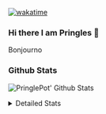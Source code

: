 [![wakatime](https://wakatime.com/badge/user/abd317df-612e-44b4-8787-15db7b574b2f.svg)](https://wakatime.com/@abd317df-612e-44b4-8787-15db7b574b2f)
### Hi there I am Pringles 👋

Bonjourno

### Github Stats
![PringlePot' Github Stats](https://github-readme-stats.vercel.app/api?username=PringlePot&show_icons=true&theme=dark&count_private=true)

<details>
  <summary>Detailed Stats</summary>
    
<!--START_SECTION:waka-->
![Code Time](http://img.shields.io/badge/Code%20Time-381%20hrs%2011%20mins-blue)

![Profile Views](http://img.shields.io/badge/Profile%20Views-3-blue)

![Lines of code](https://img.shields.io/badge/From%20Hello%20World%20I%27ve%20Written-110%20Thousand%20lines%20of%20code-blue)

**🐱 My GitHub Data** 

> 🏆 25 Contributions in the Year 2022
 > 
> 📦 90.6 kB Used in GitHub's Storage 
 > 
> 💼 Opted to Hire
 > 
> 📜 9 Public Repositories 
 > 
> 🔑 11 Private Repositories  
 > 
**I'm an Early 🐤** 

```text
🌞 Morning    121 commits    ████░░░░░░░░░░░░░░░░░░░░░   18.28% 
🌆 Daytime    271 commits    ██████████░░░░░░░░░░░░░░░   40.94% 
🌃 Evening    270 commits    ██████████░░░░░░░░░░░░░░░   40.79% 
🌙 Night      0 commits      ░░░░░░░░░░░░░░░░░░░░░░░░░   0.0%

```
📅 **I'm Most Productive on Sunday** 

```text
Monday       130 commits    █████░░░░░░░░░░░░░░░░░░░░   19.64% 
Tuesday      56 commits     ██░░░░░░░░░░░░░░░░░░░░░░░   8.46% 
Wednesday    69 commits     ██░░░░░░░░░░░░░░░░░░░░░░░   10.42% 
Thursday     94 commits     ███░░░░░░░░░░░░░░░░░░░░░░   14.2% 
Friday       45 commits     █░░░░░░░░░░░░░░░░░░░░░░░░   6.8% 
Saturday     121 commits    ████░░░░░░░░░░░░░░░░░░░░░   18.28% 
Sunday       147 commits    █████░░░░░░░░░░░░░░░░░░░░   22.21%

```


📊 **This Week I Spent My Time On** 

```text
⌚︎ Time Zone: Europe/Amsterdam

💬 Programming Languages: 
TypeScript               6 hrs 3 mins        ███████████████░░░░░░░░░░   63.25% 
Go                       1 hr 35 mins        ████░░░░░░░░░░░░░░░░░░░░░   16.58% 
CSS                      54 mins             ██░░░░░░░░░░░░░░░░░░░░░░░   9.49% 
Docker                   16 mins             ░░░░░░░░░░░░░░░░░░░░░░░░░   2.8% 
HTML                     15 mins             ░░░░░░░░░░░░░░░░░░░░░░░░░   2.76%

🔥 Editors: 
WebStorm                 7 hrs 1 min         ██████████████████░░░░░░░   73.3% 
GoLand                   2 hrs 12 mins       █████░░░░░░░░░░░░░░░░░░░░   22.97% 
Sublime Text             21 mins             █░░░░░░░░░░░░░░░░░░░░░░░░   3.73%

🐱‍💻 Projects: 
Frontend                 7 hrs 21 mins       ███████████████████░░░░░░   76.81% 
Backend                  59 mins             ██░░░░░░░░░░░░░░░░░░░░░░░   10.32% 
MCsniperGO               52 mins             ██░░░░░░░░░░░░░░░░░░░░░░░   9.14% 
Unknown Project          21 mins             █░░░░░░░░░░░░░░░░░░░░░░░░   3.73%

💻 Operating System: 
Windows                  9 hrs 13 mins       ████████████████████████░   96.27% 
Mac                      21 mins             █░░░░░░░░░░░░░░░░░░░░░░░░   3.73%

```

**I Mostly Code in Java** 

```text
Java                     7 repos             ███████████░░░░░░░░░░░░░░   43.75% 
JavaScript               2 repos             ███░░░░░░░░░░░░░░░░░░░░░░   12.5% 
TypeScript               2 repos             ███░░░░░░░░░░░░░░░░░░░░░░   12.5% 
Python                   1 repo              █░░░░░░░░░░░░░░░░░░░░░░░░   6.25% 
Kotlin                   1 repo              █░░░░░░░░░░░░░░░░░░░░░░░░   6.25%

```


**Timeline**

![Chart not found](https://raw.githubusercontent.com/PringlePot/PringlePot/main/charts/bar_graph.png) 


 Last Updated on 29/01/2022 00:40:33 UTC
<!--END_SECTION:waka-->

</details>
